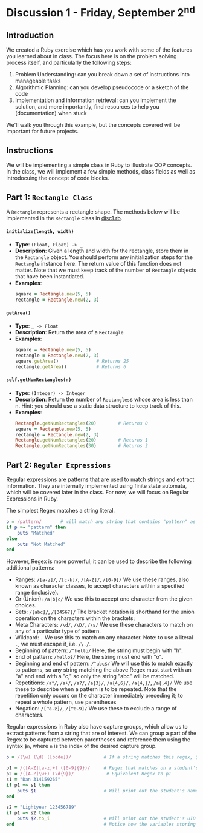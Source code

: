 # Discussion 1 - Friday, September 2<sup>nd</sup>

## Introduction

We created a Ruby exercise which has you work with some of the features you learned about in class. The focus here is on the problem solving process itself, and particularly the following steps: 


1. Problem Understanding: can you break down a set of instructions into manageable tasks
2. Algorithmic Planning: can you develop pseudocode or a sketch of the code 
3. Implementation and information retrieval: can you implement the solution, and more importantly, find resources to help you (documentation) when stuck

We'll walk you through this example, but the concepts covered will be important for future projects. 

## Instructions

We will be implementing a simple class in Ruby to illustrate OOP concepts. In the class, we will implement a few simple methods, class fields as well as introdocuing the concept of code blocks.

## Part 1: `Rectangle Class`

A `Rectangle` represents a rectangle shape.  The methods below will be implemented in the `Rectangle` class in [disc1.rb](src/disc1.rb).

#### `initialize(length, width)`

- **Type**: `(Float, Float) -> _`
- **Description**: Given a length and width for the rectangle, store them in the `Rectangle` object.  You should perform any initialization steps for the `Rectangle` instance here. The return value of this function does not matter. Note that we must keep track of the number of `Rectangle` objects that have been instantiated. 
- **Examples**:
  ```ruby
  square = Rectangle.new(5, 5)
  rectangle = Rectangle.new(2, 3)
  ```

#### `getArea()`

- **Type**: `_ -> Float`
- **Description**: Return the area of a `Rectangle`
- **Examples**:
  ```ruby
  square = Rectangle.new(5, 5)
  rectangle = Rectangle.new(2, 3)
  square.getArea()              # Returns 25
  rectangle.getArea()           # Returns 6
  ```


#### `self.getNumRectangles(n)`

- **Type**: `(Integer) -> Integer`
- **Description**: Return the number of `Rectangles`s whose area is less than n.  Hint: you should use a static data structure to keep track of this.
- **Examples**:
  ```ruby
  Rectangle.getNumRectangles(20)        # Returns 0
  square = Rectangle.new(5, 5)
  rectangle = Rectangle.new(2, 3)
  Rectangle.getNumRectangles(20)        # Returns 1
  Rectangle.getNumRectangles(30)        # Returns 2
  ```
  
## Part 2: `Regular Expressions`

Regular expressions are patterns that are used to match strings and extract information. They are internally implemented using finite state automata, which will be covered later in the class. For now, we will focus on Regular Expressions in Ruby.

The simplest Regex matches a string literal. 

```ruby
p = /pattern/       # will match any string that contains "pattern" as a substring
if p =~ "pattern" then
    puts "Matched"
else
    puts "Not Matched"
end
```

However, Regex is more powerful; it can be used to describe the following additional patterns:

- Ranges: `/[a-z]/`, `/[c-k]/`, `/[A-Z]/`, `/[0-9]/`
We use these ranges, also known as character classes, to accept characters within a specified range (inclusive).
- Or (Union): `/a|b|c/`
We use this to accept one character from the given choices.
- Sets: `/[abc]/`, `/[34567]/`
The bracket notation is shorthand for the union operation on the characters within the brackets; 
- Meta Characters: `/\d/`, `/\D/`, `/\s/`
We use these characters to match on any of a particular type of pattern.
- Wildcard: `.`
We use this to match on any character. Note: to use a literal `.`, we must escape it, i.e. `/\./`.
- Beginning of pattern: `/^hello/`
Here, the string must begin with "h".
- End of pattern: `/hello$/`
Here, the string must end with "o".
- Beginning and end of pattern: `/^abc$/`
We will use this to match exactly to patterns, so any string matching the above Regex must start with an "a" and end with a "c," so only the string "abc" will be matched.
- Repetitions: `/a*/`, `/a+/`, `/a?/`, `/a{3}/`, `/a{4,6}/`, `/a{4,}/`, `/a{,4}/`
We use these to describe when a pattern is to be repeated. Note that the repetition only occurs on the character immediately preceding it; to repeat a whole pattern, use parentheses 
- Negation: `/[^a-z]/`, `/[^0-9]/`
We use these to exclude a range of characters.

Regular expressions in Ruby also have capture groups, which allow us to extract patterns from a string that are of interest. We can group a part of the Regex to be captured between parentheses and reference them using the syntax `$n`, where `n` is the index of the desired capture group. 

```ruby
p = /(\w) (\d) ([bcde])/            # If a string matches this regex, $1 will refer to anything matched by \w, and $2 will refer to anything matched by \d and so on.
```

```ruby
p1 = /([A-Z][a-z]+) ([0-9]{9})/     # Regex that matches on a student's first name, followed by a space, followed by a 9 digit UID.
p2 = /([A-Z]\w+) (\d{9})/            # Equivalent Regex to p1
s1 = "Dan 314159265"
if p1 =~ s1 then
    puts $1                         # Will print out the student's name
end

s2 = "Lightyear 123456789"
if p1 =~ s2 then
    puts $2.to_i                    # Will print out the student's UID as an integer i.e. 123456789.
end                                 # Notice how the variables storing the capture groups are reset each time you do a match
```
